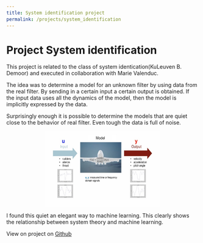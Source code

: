 ```yaml
---
title: System identification project
permalink: /projects/system_identification
---
```

# Project System identification

This project is related to the class of system identication(KuLeuven B. Demoor) and executed in collaboration with Marie Valenduc.

The idea was to determine a model for an unknown filter by using data from the real filter. By sending in a certain input a certain output is obtained. If the input data uses all the dynamics of the model, then the model is implicitly expressed by the data.

Surprisingly enough it is possible to determine the models that are quiet close to the behavior of real filter. Even tough the data is full of noise. 

<center>
    <div>
        <a href="url"><img src="./img/system_identification.jpg" align="center" height="200" width="300" ></a>
    </div>
</center>

I found this quiet an elegant way to machine learning. This clearly shows the relationship between system theory and machine learning. 

View on project on
 [Github](https://github.com/Zilleplus/Sys_iden_assignment1)